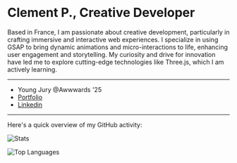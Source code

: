 <br />
<h1>Clement P., Creative Developer</h1>

Based in France, I am passionate about creative development, particularly in crafting immersive and interactive web experiences.
I specialize in using GSAP to bring dynamic animations and micro-interactions to life, enhancing user engagement and storytelling.
My curiosity and drive for innovation have led me to explore cutting-edge technologies like Three.js, which I am actively learning.

---

* Young Jury @Awwwards '25
* [Portfolio](https://2024-portfolio-psi.vercel.app/)
* [Linkedin](https://www.linkedin.com/in/cl%C3%A9ment-p-35bab4220/)

---

Here's a quick overview of my GitHub activity:

![Stats](https://github-readme-stats.vercel.app/api?username=perr0112&show_icons=true&theme=radical)

![Top Languages](https://github-readme-stats.vercel.app/api/top-langs/?username=perr0112&layout=compact&theme=radical&langs_count=6)
